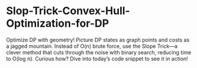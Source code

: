 # Slop-Trick-Convex-Hull-Optimization-for-DP
Optimize DP with geometry! Picture DP states as graph points and costs as a jagged mountain. Instead of O(n) brute force, use the Slope Trick—a clever method that cuts through the noise with binary search, reducing time to O(log n). Curious how? Dive into today’s code snippet to see it in action!
